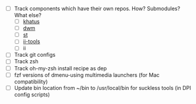 - [ ] Track components which have their own repos. How? Submodules? What else?
    - [ ] [khatus](https://github.com/khandkar/khatus)
    - [ ] [dwm](https://github.com/khandkar/dwm)
    - [ ] [st](https://github.com/khandkar/st)
    - [ ] [ii-tools](https://github.com/khandkar/ii-tools)
    - [ ] ii
- [ ] Track git configs
- [ ] Track zsh
- [ ] Track oh-my-zsh install recipe as dep
- [ ] fzf versions of dmenu-using multimedia launchers (for Mac compatibility)
- [ ] Update bin location from ~/bin to /usr/local/bin for suckless tools (in DPI config scripts)
